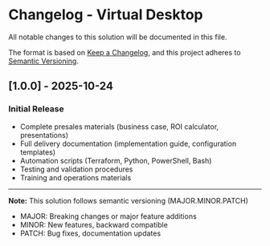# Changelog - Virtual Desktop

All notable changes to this solution will be documented in this file.

The format is based on [Keep a Changelog](https://keepachangelog.com/en/1.0.0/),
and this project adheres to [Semantic Versioning](https://semver.org/spec/v2.0.0.html).

## [1.0.0] - 2025-10-24

### Initial Release
- Complete presales materials (business case, ROI calculator, presentations)
- Full delivery documentation (implementation guide, configuration templates)
- Automation scripts (Terraform, Python, PowerShell, Bash)
- Testing and validation procedures
- Training and operations materials

---

**Note:** This solution follows semantic versioning (MAJOR.MINOR.PATCH)
- MAJOR: Breaking changes or major feature additions
- MINOR: New features, backward compatible
- PATCH: Bug fixes, documentation updates
